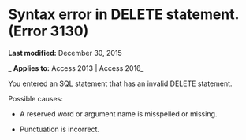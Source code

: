 
# Syntax error in DELETE statement. (Error 3130)

 **Last modified:** December 30, 2015

 _ **Applies to:** Access 2013 | Access 2016_

You entered an SQL statement that has an invalid DELETE statement.

Possible causes:


- A reserved word or argument name is misspelled or missing.
    
- Punctuation is incorrect.
    

